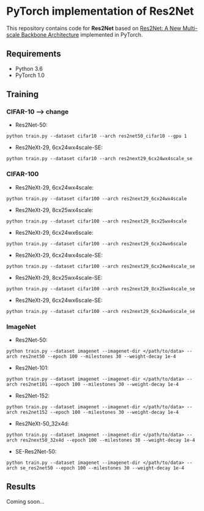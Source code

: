 # PyTorch implementation of Res2Net
This repository contains code for **Res2Net** based on [Res2Net: A New Multi-scale Backbone Architecture](https://arxiv.org/abs/1811.09030) implemented in PyTorch.

## Requirements
- Python 3.6
- PyTorch 1.0

## Training
### CIFAR-10 --> change
- Res2Net-50:
```
python train.py --dataset cifar10 --arch res2net50_cifar10 --gpu 1
```
- Res2NeXt-29, 6cx24wx4scale-SE:
```
python train.py --dataset cifar10 --arch res2next29_6cx24wx4scale_se
```

### CIFAR-100
- Res2NeXt-29, 6cx24wx4scale:
```
python train.py --dataset cifar100 --arch res2next29_6cx24wx4scale
```
- Res2NeXt-29, 8cx25wx4scale:
```
python train.py --dataset cifar100 --arch res2next29_8cx25wx4scale
```
- Res2NeXt-29, 6cx24wx6scale:
```
python train.py --dataset cifar100 --arch res2next29_6cx24wx6scale
```
- Res2NeXt-29, 6cx24wx4scale-SE:
```
python train.py --dataset cifar100 --arch res2next29_6cx24wx4scale_se
```
- Res2NeXt-29, 8cx25wx4scale-SE:
```
python train.py --dataset cifar100 --arch res2next29_8cx25wx4scale_se
```
- Res2NeXt-29, 6cx24wx6scale-SE:
```
python train.py --dataset cifar100 --arch res2next29_6cx24wx6scale_se
```

### ImageNet
- Res2Net-50:
```
python train.py --dataset imagenet --imagenet-dir </path/to/data> --arch res2net50 --epoch 100 --milestones 30 --weight-decay 1e-4
```
- Res2Net-101:
```
python train.py --dataset imagenet --imagenet-dir </path/to/data> --arch res2net101 --epoch 100 --milestones 30 --weight-decay 1e-4
```
- Res2Net-152:
```
python train.py --dataset imagenet --imagenet-dir </path/to/data> --arch res2net152 --epoch 100 --milestones 30 --weight-decay 1e-4
```
- Res2NeXt-50_32x4d:
```
python train.py --dataset imagenet --imagenet-dir </path/to/data> --arch res2next50_32x4d --epoch 100 --milestones 30 --weight-decay 1e-4
```
- SE-Res2Net-50:
```
python train.py --dataset imagenet --imagenet-dir </path/to/data> --arch se_res2net50 --epoch 100 --milestones 30 --weight-decay 1e-4
```

## Results
Coming soon...

<!-- | Model                                           | Error rate |   Loss  | Error rate (paper) |
|:------------------------------------------------|:----------:|:-------:|:------------------:|
| WideResNet28-10 baseline                        |        3.82| 0.158   |                3.89|
| WideResNet28-10 +RICAP                          |    **2.82**| 0.141   |            **2.85**|
| WideResNet28-10 +Random Erasing                 |        3.18|**0.114**|                4.65|
| WideResNet28-10 +Mixup                          |        3.02| 0.158   |                3.02|

Learning curves of loss and accuracy.

![loss](loss.png)

![acc](acc.png) -->

